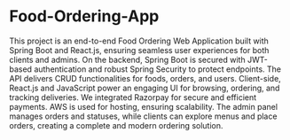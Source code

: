 # Food-Ordering-App
This project is an end-to-end Food Ordering Web Application built with Spring Boot and React.js, ensuring seamless user experiences for both clients and admins. On the backend, Spring Boot is secured with JWT-based authentication and robust Spring Security to protect endpoints. The API delivers CRUD functionalities for foods, orders, and users. Client-side, React.js and JavaScript power an engaging UI for browsing, ordering, and tracking deliveries. We integrated Razorpay for secure and efficient payments. AWS is used for hosting, ensuring scalability. The admin panel manages orders and statuses, while clients can explore menus and place orders, creating a complete and modern ordering solution.
